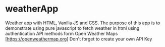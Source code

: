 # weatherApp
Weather app with HTML, Vanilla JS and CSS. 
The purpose of this app is to demonstrate using pure javascript to fetch weather in html using authentication API methods form Open Weather Maps
[https://openweathermap.org]
Don't forget to create your own API Key

